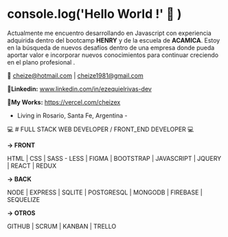 # console.log('Hello World !' :wave: )
Actualmente me encuentro desarrollando en Javascript con experiencia adquirida dentro del bootcamp **HENRY** y de la escuela de **ACAMICA**. 
Estoy en la búsqueda de nuevos desafíos dentro de una empresa donde pueda aportar valor e incorporar nuevos conocimientos para continuar creciendo en el plano       profesional .

:email: cheize@hotmail.com | cheize1981@gmail.com

:link:**Linkedin:** www.linkedin.com/in/ezequielrivas-dev

:link:**My Works:** https://vercel.com/cheizex

- Living in Rosario, Santa Fe, Argentina -

:computer: # FULL STACK WEB DEVELOPER / FRONT_END DEVELOPER :computer:

**-> FRONT**

HTML | CSS | SASS - LESS | FIGMA | BOOTSTRAP | JAVASCRIPT  | JQUERY | REACT  | REDUX

**-> BACK**

NODE | EXPRESS | SQLITE | POSTGRESQL | MONGODB | FIREBASE | SEQUELIZE

**-> OTROS**

GITHUB | SCRUM | KANBAN | TRELLO 
 
